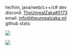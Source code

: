 he/him, java/web/c++/c# dev <br>
discord: [TheUnrealZaka#5173](https://discord.com/users/1098166297935761498) <br>
email: [info@theunrealzaka.ml](mailto:info@theunrealzaka.ml) <br>
github stats:
<p><img src="https://github-readme-stats.vercel.app/api/top-langs/?username=theunrealzaka&layout=compact&theme=dark"></p>  
<p><img align="center" src="https://github-readme-stats.vercel.app/api?username=theunrealzaka&show_icons=true&text_color=5baddf&icon_color=FFF&theme=tokyonight""></p>

